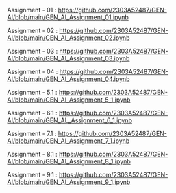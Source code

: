 Assignment - 01 : https://github.com/2303A52487/GEN-AI/blob/main/GEN_AI_Assignment_01.ipynb

Assignment - 02 : https://github.com/2303A52487/GEN-AI/blob/main/GEN_AI_Assignment_02.ipynb

Assignment - 03 : https://github.com/2303A52487/GEN-AI/blob/main/GEN_AI_Assignment_03.ipynb

Assignment - 04 : https://github.com/2303A52487/GEN-AI/blob/main/GEN_AI_Assignment_04.ipynb

Assignment - 5.1 : https://github.com/2303A52487/GEN-AI/blob/main/GEN_AI_Assignment_5_1.ipynb

Assignment - 6.1 : https://github.com/2303A52487/GEN-AI/blob/main/GEN_AL_Assignment_6_1.ipynb

Assignment - 7.1 : https://github.com/2303A52487/GEN-AI/blob/main/GEN_AI_Assignment_7_1.ipynb

Assignment - 8.1 : https://github.com/2303A52487/GEN-AI/blob/main/GEN_AI_Assignment_8_1.ipynb

Assignment - 9.1 : https://github.com/2303A52487/GEN-AI/blob/main/GEN_AI_Assignment_9_1.ipynb
